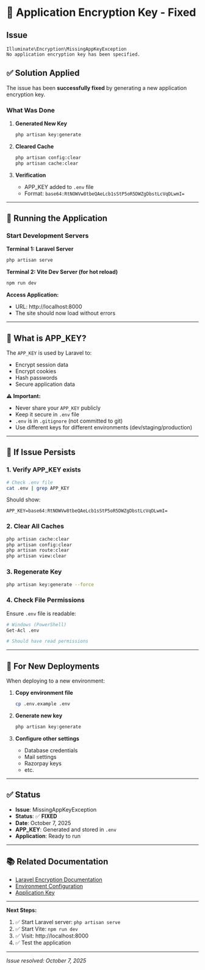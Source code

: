 # 🔑 Application Encryption Key - Fixed

## Issue
```
Illuminate\Encryption\MissingAppKeyException
No application encryption key has been specified.
```

## ✅ Solution Applied

The issue has been **successfully fixed** by generating a new application encryption key.

### What Was Done

1. **Generated New Key**
   ```bash
   php artisan key:generate
   ```
   
2. **Cleared Cache**
   ```bash
   php artisan config:clear
   php artisan cache:clear
   ```

3. **Verification**
   - APP_KEY added to `.env` file
   - Format: `base64:RtNOWVw8tbeQAeLcb1sStP5oR5DWZgDbstLcVqDLwmI=`

---

## 🚀 Running the Application

### Start Development Servers

**Terminal 1: Laravel Server**
```bash
php artisan serve
```

**Terminal 2: Vite Dev Server (for hot reload)**
```bash
npm run dev
```

**Access Application:**
- URL: http://localhost:8000
- The site should now load without errors

---

## 📝 What is APP_KEY?

The `APP_KEY` is used by Laravel to:
- Encrypt session data
- Encrypt cookies
- Hash passwords
- Secure application data

**⚠️ Important:**
- Never share your `APP_KEY` publicly
- Keep it secure in `.env` file
- `.env` is in `.gitignore` (not committed to git)
- Use different keys for different environments (dev/staging/production)

---

## 🔧 If Issue Persists

### 1. Verify APP_KEY exists
```bash
# Check .env file
cat .env | grep APP_KEY
```

Should show:
```
APP_KEY=base64:RtNOWVw8tbeQAeLcb1sStP5oR5DWZgDbstLcVqDLwmI=
```

### 2. Clear All Caches
```bash
php artisan cache:clear
php artisan config:clear
php artisan route:clear
php artisan view:clear
```

### 3. Regenerate Key
```bash
php artisan key:generate --force
```

### 4. Check File Permissions
Ensure `.env` file is readable:
```bash
# Windows (PowerShell)
Get-Acl .env

# Should have read permissions
```

---

## 🔄 For New Deployments

When deploying to a new environment:

1. **Copy environment file**
   ```bash
   cp .env.example .env
   ```

2. **Generate new key**
   ```bash
   php artisan key:generate
   ```

3. **Configure other settings**
   - Database credentials
   - Mail settings
   - Razorpay keys
   - etc.

---

## ✅ Status

- **Issue**: MissingAppKeyException
- **Status**: ✅ **FIXED**
- **Date**: October 7, 2025
- **APP_KEY**: Generated and stored in `.env`
- **Application**: Ready to run

---

## 📚 Related Documentation

- [Laravel Encryption Documentation](https://laravel.com/docs/encryption)
- [Environment Configuration](https://laravel.com/docs/configuration#environment-configuration)
- [Application Key](https://laravel.com/docs/master/encryption#configuration)

---

**Next Steps:**
1. ✅ Start Laravel server: `php artisan serve`
2. ✅ Start Vite: `npm run dev`
3. ✅ Visit: http://localhost:8000
4. ✅ Test the application

---

*Issue resolved: October 7, 2025*
